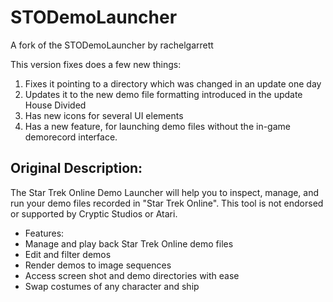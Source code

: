 # STODemoLauncher
A fork of the STODemoLauncher by rachelgarrett

This version fixes does a few new things:

1. Fixes it pointing to a directory which was changed in an update one day
2. Updates it to the new demo file formatting introduced in the update House Divided
3. Has new icons for several UI elements
4. Has a new feature, for launching demo files without the in-game demorecord interface.

## Original Description:

The Star Trek Online Demo Launcher will help you to inspect, manage, and run your demo files recorded in "Star Trek Online". This tool is not endorsed or supported by Cryptic Studios or Atari.

* Features:
* Manage and play back Star Trek Online demo files
* Edit and filter demos
* Render demos to image sequences
* Access screen shot and demo directories with ease
* Swap costumes of any character and ship
